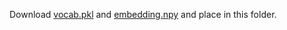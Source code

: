 Download [vocab.pkl](https://drive.google.com/a/usc.edu/file/d/1Pqo0o3dHo29KaKQSuwdwTRdbO05pa5SG/view?usp=sharing) and [embedding.npy](https://drive.google.com/a/usc.edu/file/d/1Qo_inAs23JI0IRCaLyTDF3Jx1Lf24iMb/view?usp=sharing) and place in this folder.
